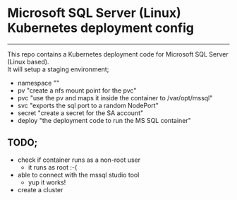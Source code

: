 # Microsoft SQL Server (Linux) Kubernetes deployment config
---

This repo contains a Kubernetes deployment code for Microsoft SQL Server (Linux based). <br>
It will setup a staging environment;
- namespace ""
- pv "create a nfs mount point for the pvc"
- pvc "use the pv and maps it inside the container to /var/opt/mssql"
- svc "exports the sql port to a random NodePort"
- secret "create a secret for the SA account"
- deploy "the deployment code to run the MS SQL container"

## TODO;
- check if container runs as a non-root user
  - it runs as root :-(
- able to connect with the mssql studio tool
  - yup it works!
- create a cluster
